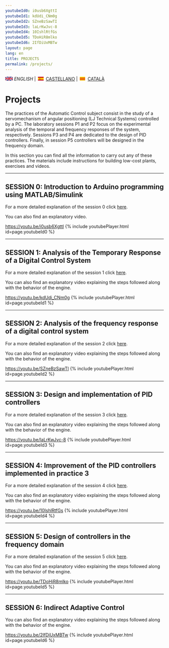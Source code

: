 ```yaml
---
youtubeId0: i0usb6XgttI
youtubeId1: kdUdi_CNm0g
youtubeId2: SZneBzSawTI
youtubeId3: laLrKwJvc-8
youtubeId4: 10IshlRtfGs
youtubeId5: TDoHiR8mlko
youtubeId6: 2IfDiUxMBTw
layout: page
lang: en
title: PROJECTS
permalink: /projects/
---
```


![English](en.png) *ENGLISH* | ![Castellano](es.png) [CASTELLANO](proyectos.md) | ![Català](ca.png) [CATALÀ](projectes.md)


# Projects

The practices of the Automatic Control subject consist in the study of a servomechanism of angular positioning (LJ Technical Systems) controlled by a PC. The laboratory sessions P1 and P2 focus on the experimental analysis of the temporal and frequency responses of the system, respectively. Sessions P3 and P4 are dedicated to the design of PID controllers. Finally, in session P5 controllers will be designed in the frequency domain.

In this section you can find all the information to carry out any of these practices. The materials include instructions for building low-cost plants, exercises and videos.

<hr/>

## SESSION 0: Introduction to Arduino programming using MATLAB/Simulink

For a more detailed explanation of the session 0 click [here](P0_en.html).

You can also find an explanatory video.

<https://youtu.be/i0usb6XgttI>
{% include youtubePlayer.html id=page.youtubeId0 %}
<br />

<hr/>

## SESSION 1: Analysis of the Temporary Response of a Digital Control System

For a more detailed explanation of the session 1 click [here](P1_en.html).

You can also find an explanatory video explaining the steps followed along with the behavior of the engine.

<https://youtu.be/kdUdi_CNm0g>
{% include youtubePlayer.html id=page.youtubeId1 %}
<br />

<hr/>

## SESSION 2: Analysis of the frequency response of a digital control system

For a more detailed explanation of the session 2 click [here](P2_en.html).

You can also find an explanatory video explaining the steps followed along with the behavior of the engine.

<https://youtu.be/SZneBzSawTI>
{% include youtubePlayer.html id=page.youtubeId2 %}
<br />

<hr/>

## SESSION 3: Design and implementation of PID controllers

For a more detailed explanation of the session 3 click [here](P3_en.html).

You can also find an explanatory video explaining the steps followed along with the behavior of the engine.

<https://youtu.be/laLrKwJvc-8>
{% include youtubePlayer.html id=page.youtubeId3 %}
<br />

<hr/>

## SESSION 4: Improvement of the PID controllers implemented in practice 3

For a more detailed explanation of the session 4 click [here](P4_en.html).

You can also find an explanatory video explaining the steps followed along with the behavior of the engine.

<https://youtu.be/10IshlRtfGs>
{% include youtubePlayer.html id=page.youtubeId4 %}
<br />

<hr/>

## SESSION 5: Design of controllers in the frequency domain

For a more detailed explanation of the session 5 click [here](P5_en.html).

You can also find an explanatory video explaining the steps followed along with the behavior of the engine.

<https://youtu.be/TDoHiR8mlko>
{% include youtubePlayer.html id=page.youtubeId5 %}
<br />

<hr/>

## SESSION 6: Indirect Adaptive Control

You can also find an explanatory video explaining the steps followed along with the behavior of the engine.

<https://youtu.be/2IfDiUxMBTw>
{% include youtubePlayer.html id=page.youtubeId6 %}
<br />

